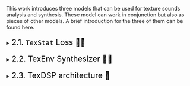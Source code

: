 This work introduces three models that can be used for texture sounds analysis and synthesis. These model can work in conjunction but also as pieces of other models. A brief introduction for the three of them can be found here.

<div style="margin-top: 20px;"></div>
<details>
<summary><span style="font-weight: normal; font-size: 1.5em; color: black">2.1. <code>TexStat</code> Loss 📖🚧</span></summary>
<div style="margin-top: 20px;"></div>

<p><code>TexStat</code> is a loss function based on a direct comparison of a revised version of McDermott and Simoncelli's summary of statistics <a href="https://doi.org/10.1016/j.neuron.2011.06.032" target="_blank" style="font-weight: normal;">[McDermott et al., 2020]</a>. This approach allows the TexStat loss function to train texture sound generative models by focusing strictly on the statistical properties of sounds, rather than the sounds themselves. As a result, the synthesized textures naturally differ from the original inputs, while still preserving the essential perceptual qualities that define their type.</p>

<div style="overflow-x: auto; max-width: 80%; margin: 0 auto; padding: 10px; box-sizing: border-box;">
  
  <p style="text-align: center; font-size: 0.85em; color: #666;">
  <strong>Figure 2.</strong> <code>TexStat</code>'s summary of statistics extraction diagram. 
  </p>  
</div>

</details>

<div style="margin-top: 20px;"></div>
<details>
<summary><span style="font-weight: normal; font-size: 1.5em; color: black">2.2. TexEnv Synthesizer 📖🚧</span></summary>
<div style="margin-top: 20px;"></div>

<p><code>TexEnv</code> is a differentiable signal processor that through the use of the Inverse Discrete Fourier Transform creates a series of cyclic functions that are later imposed as amplitude envelopes of a subband decomposition of white noise. </p>
<div style="overflow-x: auto; max-width: 80%; margin: 0 auto; padding: 10px; box-sizing: border-box;">
  <p style="text-align: center; font-size: 0.85em; color: #666;">
  <strong>Figure 3.</strong>  <code>TexEnv</code> synthesizer diagram. 
  </p>  
</div>
</details>


<div style="margin-top: 20px;"></div>
<details>
<summary><span style="font-weight: normal; font-size: 1.5em; color: black">2.3. TexDSP architecture 📖</span></summary>
<div style="margin-top: 20px;"></div>

<p><code>TexDSP</code> is an architecture based on Differential Digital Signal Processing (DDSP) <a href="https://magenta.tensorflow.org/ddsp" target="_blank" style="font-weight: normal;">[Engel et al., 2020]</a> introduced as a showcase of the previous models. At its core, <code>TexDSP</code> is a simple neural network whose goal is to learn a way to map simple features to the parameters needed by <code>TexEnv</code> to generate a particular texture sound by means of the <code>TexStat</code> loss function. This is done by finding statistical patterns between amplitude envelopes of a subband decomposition of the training data and then putting all together. A figure that summarizes this architecture can be found below.</p>
<div style="overflow-x: auto; max-width: 80%; margin: 0 auto; padding: 10px; box-sizing: border-box;">
  <div style="text-align: center; margin: 30px 0;">
    <img src="./assets/img/architecture.svg" alt="TexDSP architecture" style="max-width: 100%; height: auto;">
  </div>
  <p style="text-align: center; font-size: 0.85em; color: #666;">
  <strong>Figure 4.</strong> <code>TexDSP</code> architecture diagram. 
  </p>  
</div>

</details>
